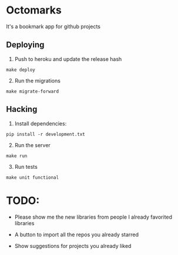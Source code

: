 # Octomarks

It's a bookmark app for github projects

## Deploying

1. Push to heroku and update the release hash

```console
make deploy
```

2. Run the migrations

```console
make migrate-forward
```

## Hacking

1. Install dependencies:

```console
pip install -r development.txt
```

2. Run the server

```console
make run
```

3. Run tests

```console
make unit functional
```


# TODO:

* Please show me the new libraries from people I already favorited
  libraries

* A button to import all the repos you already starred

* Show suggestions for projects you already liked
